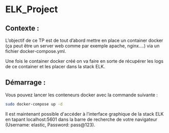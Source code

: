 # ELK_Project

## Contexte :

L’objectif de ce TP est de tout d’abord mettre en place un container docker (ça peut être un server web comme par exemple apache, nginx….) via un fichier docker-compose.yml.

Une fois le container docker créé on va faire en sorte de récupérer les logs de ce container et les placer dans la stack ELK.

## Démarrage :

Vous pouvez lancer les conteneurs docker avec la commande suivante :

```bash
sudo docker-compose up -d 
```

Il est maintenant possible d'accéder à l’interface graphique de la stack ELK en tapant localhost:5601 dans la barre de recherche de votre navigateur (Username: elastic, Password: pass@123).

